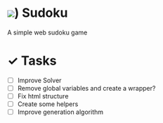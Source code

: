 # ![](https://cdn-icons-png.flaticon.com/128/3269/3269927.png=250x250)) Sudoku
A simple web sudoku game

# ✓ Tasks
- [ ] Improve Solver
- [ ] Remove global variables and create a wrapper?
- [ ] Fix html structure
- [ ] Create some helpers
- [ ] Improve generation algorithm
